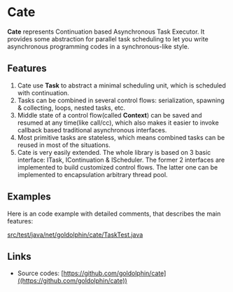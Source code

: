 # Cate
**Cate** represents Continuation based Asynchronous Task Executor.
It provides some abstraction for parallel task scheduling to let you write asynchronous programming codes in
a synchronous-like style.

## Features
1. Cate use **Task** to abstract a minimal scheduling unit, which is scheduled with continuation.
2. Tasks can be combined in several control flows: serialization, spawning & collecting, loops, nested tasks, etc.
3. Middle state of a control flow(called **Context**) can be saved and resumed at any time(like call/cc),
   which also makes it easier to invoke callback based traditional asynchronous interfaces. 
4. Most primitive tasks are stateless, which means combined tasks can be reused in most of the situations.
5. Cate is very easily extended. The whole library is based on 3 basic interface: ITask, IContinuation & IScheduler.
   The former 2 interfaces are implemented to build customized control flows. The latter one can be implemented to
   encapsulation arbitrary thread pool.

## Examples
Here is an code example with detailed comments, that describes the main features:

[src/test/java/net/goldolphin/cate/TaskTest.java](src/test/java/net/goldolphin/cate/TaskTest.java)

## Links
* Source codes: [https://github.com/goldolphin/cate]((https://github.com/goldolphin/cate))
